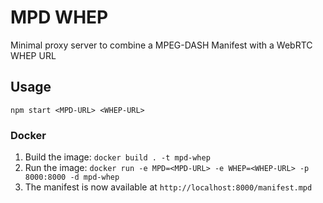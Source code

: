 # MPD WHEP
Minimal proxy server to combine a MPEG-DASH Manifest with a WebRTC WHEP URL

## Usage

`npm start <MPD-URL> <WHEP-URL>`

### Docker

1) Build the image: `docker build . -t mpd-whep`
2) Run the image: `docker run -e MPD=<MPD-URL> -e WHEP=<WHEP-URL> -p 8000:8000 -d mpd-whep`
3) The manifest is now available at `http://localhost:8000/manifest.mpd`